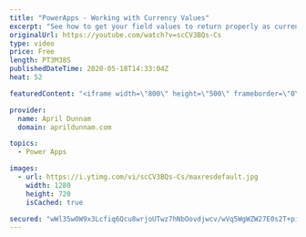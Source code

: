 ```yaml
---
title: "PowerApps - Working with Currency Values"
excerpt: "See how to get your field values to return properly as currency in PowerApps"
originalUrl: https://youtube.com/watch?v=scCV3BQs-Cs
type: video
price: Free
length: PT3M38S
publishedDateTime: 2020-05-18T14:33:04Z
heat: 52

featuredContent: "<iframe width=\"800\" height=\"500\" frameborder=\"0\" src=\"https://www.youtube.com/embed/scCV3BQs-Cs\" allow=\"accelerometer; autoplay; encrypted-media; gyroscope; picture-in-picture\" allowfullscreen></iframe>"

provider:
  name: April Dunnam
  domain: aprildunnam.com

topics:
  - Power Apps

images:
  - url: https://i.ytimg.com/vi/scCV3BQs-Cs/maxresdefault.jpg
    width: 1280
    height: 720
    isCached: true

secured: "wWl35w0W9x3Lcfiq6Qcu8wrjoUTwz7hNbOovdjwcv/wVq5WgWZW27E0s2T+pir4t6vgUaEOoQSxb9jeH6yIsdD8eEGcE+dlWRx5ZZ2FOGy1xLQv2JfKqn/5MGmc8Bdfsxf+v09gGiDsHEBDqwoBEmckaeKzuGId8wwWTUP4vP8dQnV503fC5dWnlzxeRnxpa7bRMu8j6tCOHKa/SqGepgEVD0iSaim8im+LDk9Q3uN2mHIcw4tqi6EpAr12lk+7Z9DVFXVIPgN4Cnn+7tDj0BjMTQYcAIbedGCFD5TxjZkdLfBS9TlNINRuClx0kjXZi+szzX+xnbPxfWpPj3GygelMBLoqY9zB1moqBy1oBDZzwKfFUAgiooqgNOtf8g6kS98pAnjxPNY559wd/p9+fK7QIiNSoENNKaONaofA9fjw=;kKXc6YAP7jA3QYkK3neKlQ=="
---
```


